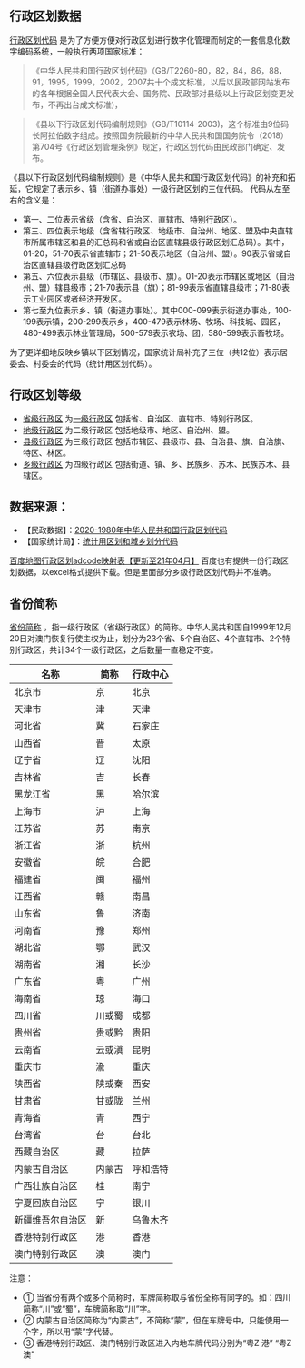 行政区划数据
-----

[行政区划代码](https://baike.baidu.com/item/行政区划代码/5650987?fr=aladdin) 是为了方便方便对行政区划进行数字化管理而制定的一套信息化数字编码系统，一般执行两项国家标准：

>《中华人民共和国行政区划代码》（GB/T2260-80，82，84，86，88，91，1995，1999，2002，2007共十个成文标准，以后以民政部网站发布的各年根据全国人民代表大会、国务院、民政部对县级以上行政区划变更发布，不再出台成文标准)，

>《县以下行政区划代码编制规则》（GB/T10114-2003)，这个标准由9位码长阿拉伯数字组成。按照国务院最新的中华人民共和国国务院令（2018）第704号《行政区划管理条例》规定，行政区划代码由民政部门确定、发布。

《县以下行政区划代码编制规则》是《中华人民共和国行政区划代码》的补充和拓延，它规定了表示乡、镇（街道办事处）一级行政区划的三位代码。
代码从左至右的含义是：

- 第一、二位表示省级（含省、自治区、直辖市、特别行政区）。
- 第三、四位表示地级（含省辖行政区、地级市、自治州、地区、盟及中央直辖市所属市辖区和县的汇总码和省或自治区直辖县级行政区划汇总码）。其中，01-20，51-70表示省直辖市；21-50表示地区（自治州、盟）。90表示省或自治区直辖县级行政区划汇总码
- 第五、六位表示县级（市辖区、县级市、旗）。01-20表示市辖区或地区（自治州、盟）辖县级市；21-70表示县（旗）；81-99表示省直辖县级市；71-80表示工业园区或者经济开发区。
- 第七至九位表示乡、镇（街道办事处）。其中000-099表示街道办事处，100-199表示镇，200-299表示乡，400-479表示林场、牧场、科技城、园区，480-499表示林业管理局，500-579表示农场、团，580-599表示畜牧场。

为了更详细地反映乡镇以下区划情况，国家统计局补充了三位（共12位）表示居委会、村委会的代码（统计用区划代码）。

## 行政区划等级

- [省级行政区](https://baike.baidu.com/item/省级行政区/4805340) 为[一级行政区](https://baike.baidu.com/item/一级行政区/3663496) 包括省、自治区、直辖市、特别行政区。
- [地级行政区](https://baike.baidu.com/item/地级行政区/5628580) 为二级行政区  包括地级市、地区、自治州、盟。
- [县级行政区](https://baike.baidu.com/item/县级行政区/1660163) 为三级行政区  包括市辖区、县级市、县、自治县、旗、自治旗、特区、林区。
- [乡级行政区](https://baike.baidu.com/item/乡级行政区/8466613) 为四级行政区  包括街道、镇、乡、民族乡、苏木、民族苏木、县辖区。

## 数据来源：

- 【民政数据】：[2020-1980年中华人民共和国行政区划代码](http://www.mca.gov.cn/article/sj/xzqh/)
- 【国家统计局】：[统计用区划和城乡划分代码](http://www.stats.gov.cn/tjsj/tjbz/tjyqhdmhcxhfdm/)

[百度地图行政区划adcode映射表【更新至21年04月】](https://lbsyun.baidu.com/index.php?title=open/dev-res) 百度也有提供一份行政区划数据，以excel格式提供下载。但是里面部分乡级行政区划代码并不准确。

## 省份简称

[省份简称](https://baike.baidu.com/item/省份简称) ，指一级行政区（省级行政区）的简称。中华人民共和国自1999年12月20日对澳门恢复行使主权为止，划分为23个省、5个自治区、4个直辖市、2个特别行政区，共计34个一级行政区，之后数量一直稳定不变。

| 名称        | 简称  | 行政中心 |
| ---------- | ---- | ----- |
| 北京市      | 京   | 北京   |
| 天津市      | 津   | 天津   |
| 河北省      | 冀   | 石家庄  |
| 山西省      | 晋   | 太原   |
| 辽宁省      | 辽   | 沈阳   |
| 吉林省      | 吉   | 长春   |
| 黑龙江省    | 黑   | 哈尔滨  |
| 上海市      | 沪   | 上海   |
| 江苏省      | 苏   | 南京   |
| 浙江省      | 浙   | 杭州   |
| 安徽省      | 皖   | 合肥   |
| 福建省      | 闽   | 福州   |
| 江西省      | 赣   | 南昌   |
| 山东省      | 鲁   | 济南   |
| 河南省      | 豫   | 郑州   |
| 湖北省      | 鄂   | 武汉   |
| 湖南省      | 湘   | 长沙   |
| 广东省      | 粤   | 广州   |
| 海南省      | 琼   | 海口   |
| 四川省      | 川或蜀 | 成都   |
| 贵州省      | 贵或黔 | 贵阳   |
| 云南省      | 云或滇 | 昆明   |
| 重庆市      | 渝   | 重庆   |
| 陕西省      | 陕或秦 | 西安   |
| 甘肃省      | 甘或陇 | 兰州   |
| 青海省      | 青   | 西宁   |
| 台湾省      | 台   | 台北   |
| 西藏自治区   | 藏   | 拉萨   |
| 内蒙古自治区 | 内蒙古 | 呼和浩特 |
| 广西壮族自治区  | 桂   | 南宁   |
| 宁夏回族自治区  | 宁   | 银川   |
| 新疆维吾尔自治区 | 新  | 乌鲁木齐 |
| 香港特别行政区  | 港   | 香港   |
| 澳门特别行政区  | 澳   | 澳门   |

注意：
- ① 当省份有两个或多个简称时，车牌简称取与省份全称有同字的。如：四川简称“川”或“蜀”，车牌简称取“川”字。
- ② 内蒙古自治区简称为“内蒙古”，不简称“蒙”，但在车牌号中，只能使用一个字，所以用“蒙”字代替。
- ③ 香港特别行政区、澳门特别行政区进入内地车牌代码分别为“粤Z 港” “粤Z 澳”